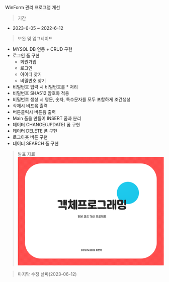 WinForm 관리 프로그램 개선
>기간
* 2023-6-05 ~ 2022-6-12
>보완 및 업그레이드
- MYSQL DB 연동
	  + CRUD 구현
- 로그인 폼 구현
	- 회원가입 
	- 로그인 
	- 아이디 찾기 
	- 비밀번호 찾기
- 비밀번호 입력 시 비밀번호를 * 처리
- 비밀번호 SHA512 암호화 적용
- 비밀번호 생성 시 영문, 숫자, 특수문자를 모두 포함하게 조건생성
- 삭제시 비프음 출력
- 버튼클릭시 버튼음 출력
- Main 폼을 만들어 INSERT 폼과 분리
- 데이터 CHANGE(UPDATE) 폼 구현
- 데이터 DELETE 폼 구현
- 로그아웃 버튼 구현
- 데이터 SEARCH 폼 구현





> 발표 자료
![ppt 화면](./Bank/ppt/ppt.PNG)

> 마지막 수정 날짜(2023-06-12)
